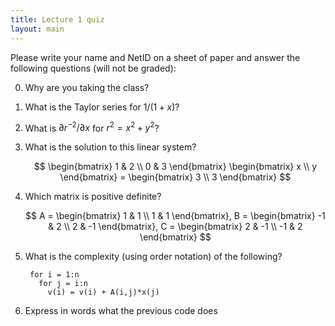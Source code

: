```yaml
---
title: Lecture 1 quiz
layout: main
---
```


Please write your name and NetID on a sheet of paper and
answer the following questions (will not be graded):

0. Why are you taking the class?

1. What is the Taylor series for $1/(1+x)$?

2. What is $\partial r^{-2}/\partial x$ for $r^2 = x^2 + y^2$?

3. What is the solution to this linear system?

   $$
   \begin{bmatrix} 1 & 2 \\ 0 & 3 \end{bmatrix}
   \begin{bmatrix} x \\  y \end{bmatrix} =
   \begin{bmatrix} 3 \\ 3 \end{bmatrix}
   $$
   
4. Which matrix is positive definite?

   $$
   A = \begin{bmatrix} 1 & 1 \\ 1 & 1 \end{bmatrix},
   B = \begin{bmatrix} -1 & 2 \\ 2 & -1 \end{bmatrix},
   C = \begin{bmatrix} 2 & -1 \\ -1 & 2 \end{bmatrix}
   $$
   
5. What is the complexity (using order notation) of the following?

        for i = 1:n
          for j = i:n
            v(i) = v(i) + A(i,j)*x(j)

6. Express in words what the previous code does
